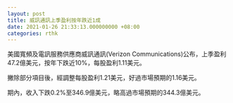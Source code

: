 ```yaml
---
layout: post
title: 威訊通訊上季盈利按年跌近1成
date: 2021-01-26 21:33:13.000000000 +08:00
categories: rthk
---
```


美國寬頻及電訊服務供應商威訊通訊(Verizon Communications)公布，上季盈利47.2億美元，按年下跌近10%，每股盈利1.11美元。

撇除部分項目後，經調整每股盈利1.21美元，好過市場預期的1.16美元。

期內，收入下跌0.2%至346.9億美元，略高過市場預期的344.3億美元。
